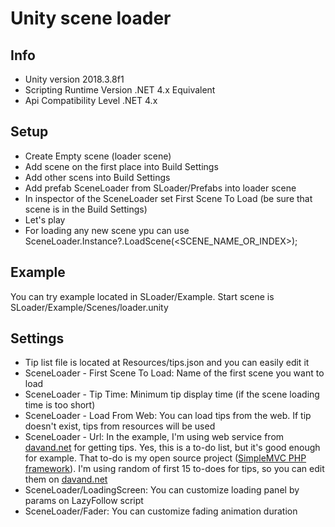 # Unity scene loader

## Info
- Unity version 2018.3.8f1
- Scripting Runtime Version .NET 4.x Equivalent
- Api Compatibility Level .NET 4.x

## Setup

- Create Empty scene (loader scene)
- Add scene on the first place into Build Settings
- Add other scens into Build Settings
- Add prefab SceneLoader from SLoader/Prefabs into loader scene
- In inspector of the SceneLoader set First Scene To Load (be sure that scene is in the Build Settings)
- Let's play
- For loading any new scene ypu can use SceneLoader.Instance?.LoadScene(<SCENE_NAME_OR_INDEX>);

## Example

You can try example located in SLoader/Example. 
Start scene is SLoader/Example/Scenes/loader.unity

## Settings

- Tip list file is located at Resources/tips.json and you can easily edit it
- SceneLoader - First Scene To Load: Name of the first scene you want to load
- SceneLoader - Tip Time: Minimum tip display time (if the scene loading time is too short)
- SceneLoader - Load From Web: You can load tips from the web. If tip doesn't exist, tips from resources will be used
- SceneLoader - Url: In the example, I'm using web service from [davand.net](http://davand.net) for getting tips. 
	Yes, this is a to-do list, but it's good enough for example.  That to-do is my open 
	source project ([SimpleMVC PHP framework](https://github.com/zmalic/simple-mvc-php-framework)). I'm using random of 
	first 15 to-does for tips, so you can edit them on [davand.net](http://davand.net)
- SceneLoader/LoadingScreen: You can customize loading panel by params on LazyFollow script
- SceneLoader/Fader: You can customize fading animation duration



